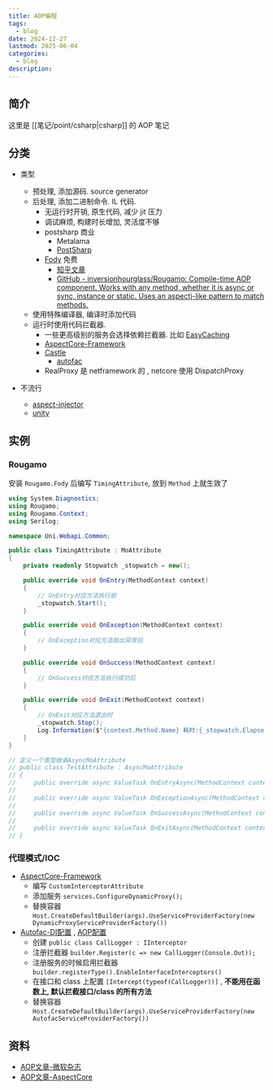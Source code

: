 ```yaml
---
title: AOP编程
tags:
  - blog
date: 2024-12-27
lastmod: 2025-06-04
categories:
  - blog
description: 
---
```


## 简介

这里是 [[笔记/point/csharp|csharp]] 的 AOP 笔记

## 分类

- 类型
    - 预处理, 添加源码. source generator
    - 后处理, 添加二进制命令. IL 代码.
        - 无运行时开销, 原生代码, 减少 jit 压力
        - 调试麻烦, 构建时长增加, 灵活度不够
        - postsharp 商业
            - Metalama
            - [PostSharp](https://www.postsharp.net/)
        - [Fody](https://github.com/Fody/Fody) 免费
            - [知乎文章](https://zhuanlan.zhihu.com/p/557599565)
            - [GitHub - inversionhourglass/Rougamo: Compile-time AOP component. Works with any method, whether it is async or sync, instance or static. Uses an aspectj-like pattern to match methods.](https://github.com/inversionhourglass/Rougamo)
    - 使用特殊编译器, 编译时添加代码
    - 运行时使用代码拦截器.
        - 一些更高级别的服务会选择依赖拦截器. 比如 [EasyCaching](https://easycaching.readthedocs.io/en/latest/Castle/#1-install-the-package-via-nuget)
        - [AspectCore-Framework](https://github.com/dotnetcore/AspectCore-Framework)
        - [Castle](https://github.com/castleproject/Core)
            - [autofac](https://autofac.readthedocs.io/en/latest/advanced/interceptors.html)
        - RealProxy 是 netframework 的 , netcore 使用 DispatchProxy

- 不流行
    - [aspect-injector](https://github.com/pamidur/aspect-injector)
    - [unity](https://github.com/unitycontainer/unity)

## 实例

### Rougamo

安装 `Rougamo.Fody` 后编写 `TimingAttribute`, 放到 `Method` 上就生效了

```csharp
using System.Diagnostics;
using Rougamo;
using Rougamo.Context;
using Serilog;

namespace Uni.Webapi.Common;

public class TimingAttribute : MoAttribute
{
    private readonly Stopwatch _stopwatch = new();

    public override void OnEntry(MethodContext context)
    {
        // OnEntry对应方法执行前
        _stopwatch.Start();
    }

    public override void OnException(MethodContext context)
    {
        // OnException对应方法抛出异常后
    }

    public override void OnSuccess(MethodContext context)
    {
        // OnSuccess对应方法执行成功后
    }

    public override void OnExit(MethodContext context)
    {
        // OnExit对应方法退出时
        _stopwatch.Stop();
        Log.Information($"{context.Method.Name} 耗时:{_stopwatch.ElapsedMilliseconds}ms");
    }
}

// 定义一个类型继承AsyncMoAttribute
// public class TestAttribute : AsyncMoAttribute
// {
//     public override async ValueTask OnEntryAsync(MethodContext context) { }
//
//     public override async ValueTask OnExceptionAsync(MethodContext context) { }
//
//     public override async ValueTask OnSuccessAsync(MethodContext context) { }
//
//     public override async ValueTask OnExitAsync(MethodContext context) { }
// }
```

### 代理模式/IOC

- [AspectCore-Framework](https://github.com/dotnetcore/AspectCore-Framework/blob/master/docs/1.%E4%BD%BF%E7%94%A8%E6%8C%87%E5%8D%97.md)
    - 编写 `CustomInterceptorAttribute`
    - 添加服务 `services.ConfigureDynamicProxy();`
    - 替换容器 `Host.CreateDefaultBuilder(args).UseServiceProviderFactory(new DynamicProxyServiceProviderFactory())`
- [Autofac-DI配置](https://autofac.readthedocs.io/en/latest/integration/aspnetcore.html#asp-net-core-3-0-and-generic-hosting) , [AOP配置](https://autofac.readthedocs.io/en/latest/advanced/interceptors.html)
    - 创建 `public class CallLogger : IInterceptor`
    - 注册拦截器 `builder.Register(c => new CallLogger(Console.Out));`
    - 注册服务的时候启用拦截器 `builder.registerType().EnableInterfaceInterceptors()`
    - 在接口和 class 上配置 `[Intercept(typeof(CallLogger))]` , **不能用在函数上, 默认拦截接口/class 的所有方法**
    - 替换容器 `Host.CreateDefaultBuilder(args).UseServiceProviderFactory(new AutofacServiceProviderFactory())`

## 资料

- [AOP文章-微软杂志](https://learn.microsoft.com/en-us/archive/msdn-magazine/2014/february/aspect-oriented-programming-aspect-oriented-programming-with-the-realproxy-class)
- [AOP文章-AspectCore](https://github.com/dotnetcore/AspectCore-Framework/blob/master/docs/0.AOP%E7%AE%80%E5%8D%95%E4%BB%8B%E7%BB%8D.md)
